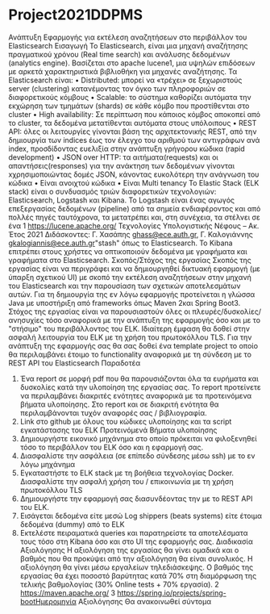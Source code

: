 # Project2021DDPMS
Ανάπτυξη Εφαρμογής για εκτέλεση αναζητήσεων στο περιβάλλον του Elasticsearch
Εισαγωγή
To Elasticsearch, είναι μια μηχανή αναζήτησης πραγματικού χρόνου (Real time search) και ανάλυσης
δεδομένων (analytics engine). Βασίζεται στο apache lucene1, μια υψηλών επιδόσεων με αρκετά
χαρακτηριστικά βιβλιοθήκη για μηχανές αναζήτησης.
Τα Elasticsearch είναι:
• Distributed: μπορεί να «τρέχει» σε ξεχωριστούς server (clustering) κατανέμοντας τον όγκο των
πληροφοριών σε διαφορετικούς κόμβους
• Scalable: το σύστημα καθορίζει αυτόματα την εκχώρηση των τμημάτων (shards) σε κάθε κόμβο που
προστίθενται στο cluster
• High availability: Σε περίπτωση που κάποιος κόμβος αποκοπεί από το cluster, τα δεδομένα μετατίθενται
αυτόματα στους υπόλοιπους
• REST API: όλες οι λειτουργίες γίνονται βάση της αρχιτεκτονικής REST, από την δημιουργία των indices
έως τον έλεγχο του αριθμού των αντιγράφων ανά index, προσδίδοντας ευελιξία στην ανάπτυξη
γρήγορου κώδικα (rapid development)
• JSON over HTTP: τα αιτήματα(requests) και οι απαντήσεις(responses) για την ανάκτηση των δεδομένων
γίνονται xχρησιμοποιώντας δομές JSON, κάνοντας ευκολότερη την ανάγνωση του κώδικα
• Είναι ανοιχτού κώδικα
• Είναι Multi tenancy
Το Elastic Stack (ELK stack) είναι ο συνδυασμός τριών διαφορετικών τεχνολογιών: Elasticsearch, Logstash
και Kibana. Το Logstash είναι ένας αγωγός επεξεργασίας δεδομένων (pipeline) από τα σημεία
ενδιαφέροντος και από πολλές πηγές ταυτόχρονα, τα μετατρέπει και, στη συνέχεια, τα στέλνει σε ένα
1 https://lucene.apache.org/
Τεχνολογίες Υπολογιστικής Νέφους – Ακ. Έτος 2021
Διδάσκοντες:
Γ. Χασάπης ghass@ece.auth.gr,
Γ. Καλογιάννης gkalogiannis@ece.auth.gr"stash" όπως το Elasticsearch. Το Kibana επιτρέπει στους χρήστες να οπτικοποιούν δεδομένα με
γραφήματα και γραφήματα στο Elasticsearch.
Σκοπός/Στόχος της εργασίας
Σκοπός της εργασίας είναι να περιγράφει και να δημιουργηθεί δικτυακή εφαρμογή (με ύπαρξη σχετικού
UI) με σκοπό την εκτέλεση αναζητήσεων στην μηχανή του Elasticsearch και την παρουσίαση των σχετικών
αποτελεσμάτων αυτών. Για τη δημιουργία της εν λόγω εφαρμογής προτείνεται η γλώσσα Java με
υποστήριξη από frameworks όπως Maven 2και Spring Boot3.
Στόχος της εργασίας είναι να παρουσιαστούν όλες οι πλευρές/δυσκολίες/ανησυχίες τόσο αναφορικά με
την ανάπτυξη της εφαρμογής όσο και με το "στήσιμο" του περιβάλλοντος του ELK. Ιδιαίτερη έμφαση θα
δοθεί στην ασφαλή λειτουργία του ELK με τη χρήση του πρωτοκόλλου TLS.
Για την ανάπτυξη της εφαρμογής σας θα σας δοθεί ένα template project το οποίο θα περιλαμβάνει
έτοιμο το functionality αναφορικά με τη σύνδεση με το REST API του Elasticsearch
Παραδοτέα
1. Ένα report σε μορφή pdf που θα παρουσιάζονται όλα τα ευρήματα και δυσκολίες κατά την
υλοποίηση της εργασίας σας. Το report προτείνετε να περιλαμβάνει διακριτές ενότητες
αναφορικά με τα προτεινόμενα βήματα υλοποίησης. Στο report και σε διακριτή ενότητα θα
περιλαμβάνονται τυχόν αναφορές σας / βιβλιογραφία.
2. Link στο github με όλους του κώδικες υλοποίησης και τα script εγκατάστασης του ELK
Προτεινόμενά Βήματα υλοποίησης
1. Δημιουργήστε εικονικό μηχάνημα στο οποίο πρόκειται να φιλοξενηθεί τόσο το περιβάλλον του ELΚ
όσο και η εφαρμογή σας.
2. Διασφαλίστε την ασφάλεια (σε επίπεδο σύνδεσης μέσω ssh) με το εν λόγω μηχάνημα
3. Εγκαταστήστε το ELK stack με τη βοήθεια τεχνολογίας Docker. Διασφαλίστε την ασφαλή χρήση του /
επικοινωνία με τη χρήση πρωτοκόλλου TLS
4. Δημιουργήστε την εφαρμογή σας διασυνδέοντας την με το REST API του ELK.
5. Εισάγεται δεδομένα είτε μεσώ Log shippers (beats systems) είτε έτοιμα δεδομένα (dummy) από το ELK
6. Εκτελέστε πειραματικά queries και παρατηρείστε τα αποτελέσματα τους τόσο στη Kibana όσο και στο
UI της εφαρμογής σας.
Διαδικασία Αξιολόγησης
Η αξιολόγηση της εργασίας θα γίνει ομαδικά και ο βαθμός που θα προκύψει από την αξιολόγηση θα
είναι συνολικός. Η αξιολόγηση θα γίνει μέσω εργαλείων τηλεδιάσκεψης. Ο βαθμός της εργασίας θα έχει
ποσοστό βαρύτητας κατά 70% στη διαμόρφωση της τελικής βαθμολογίας (30% Online tests + 70%
εργασία).
2 https://maven.apache.org/
3 https://spring.io/projects/spring-bootΗμερομηνία Αξιολόγησης
Θα ανακοινωθεί σύντομα
